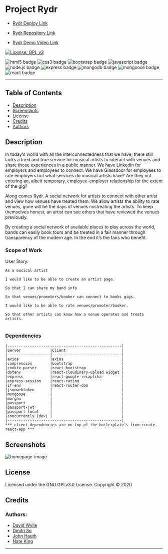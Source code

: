 # Project Rydr


* [Rydr Deploy Link](https://rydr.vps.natemking.dev/)

* [Rydr Repository Link](https://github.com/natemking/rydr)

* [Rydr Demo Video Link](https://youtu.be/DFGs32pqozE)

[![License: GPL v3](https://img.shields.io/badge/License-GPLv3-blue.svg)](https://github.com/natemking/rydr/blob/main/LICENSE)

![html5 badge](https://img.shields.io/badge/html5%20-%23E34F26.svg?&style=flat&logo=html5&logoColor=white)
![css3 badge](https://img.shields.io/badge/css3%20-%231572B6.svg?&style=flat&logo=css3&logoColor=white)
![bootstrap badge](https://img.shields.io/badge/bootstrap%20-%23563D7C.svg?&style=flat&logo=bootstrap&logoColor=white")
![javascript badge](https://img.shields.io/badge/javascript%20-%23323330.svg?&style=flat&logo=javascript&logoColor=%23F7DF1E)
![node.js badge](https://img.shields.io/badge/Node.js%20-%2343853D.svg?&style=flat&logo=node.js&logoColor=white)
![express badge](https://img.shields.io/badge/Express.js%20-%23404d59.svg?&style=flat&logo=node.js&logoColor=white)
![mongodb badge](https://img.shields.io/badge/MongoDB-%234ea94b.svg?&style=flat&logo=mongodb&logoColor=white)
![mongoose badge](https://img.shields.io/badge/Mongoose-%23800.svg?&style=flat&logoColor=white)
![react badge](https://img.shields.io/badge/react%20-%2320232a.svg?&style=flat&logo=react&logoColor=%2361DAFB")


---
## Table of Contents
 * [Description](#description)
    <!-- + [Scope of Work](#scope-of-work)
    + [React](#react)
    + [MongoDB/Mongoose](#mongodb/mongoose)
    + [Node.js](#nodejs)
    + [HTML/CSS](#html/css) -->
  * [Screenshots](#screenshots)
  * [License](#license)
  * [Credits](#credits)
  * [Authors](#authors)

## Description

In today's world with all the interconnectedness that we have, there still lacks a tried and true service for musical artists to interact with venues and share those experiences in a public manner. We have LinkedIn for employers and employees to connect. We have Glassdoor for employees to rate employers but what services do musical artists have? Are they not entering an, albeit temporary, employee-employer relationship for the extent of the gig? 

Along comes Rydr. A social network for artists to connect with other artist and view how venues have treated them. We allow artists the ability to rate venues, gone will be the days of venues mistreating the artists. To keep themselves honest, an artist can see others that have reviewed the venues previously.

By creating a social network of available places to play across the world, bands can easily book tours and be treated in a fair manner through transparency of the modern age. In the end it’s the fans who benefit. 


### Scope of Work

User Story:
```
As a musical artist 

I would like to be able to create an artist page.

So that I can share my band info

So that venues/promoters/booker can connect to books gigs.

I would like to be able to rate venues/promoter/booker.

So that other artists can know how a venue operates and treats artists.


``` 
<!-- 
### React

### MongoDB/Mongoose

### Node.js

### HTML/CSS -->

### Dependencies
```
|---------------------------------------------------|
|Server             |Client                         |
|-------------------|-------------------------------|
|axios              |axios                          |
|compression        |bootstrap                      |
|cookie-parser      |react-bootstrap                |
|dotenv             |react-cloudinary-upload widget |
|express            |react-google-recaptcha         |
|express-session    |react-rating                   |        
|if-env             |react-router-dom               |
|jsonwebtoken       |                               |     
|mongoose           |                               |
|morgan             |                               |
|passport           |                               |
|passport-jwt       |                               |
|passport-local     |                               |
|concurrently (dev) |                               |
|---------------------------------------------------|
*** client dependencies are on top of the boilerplate's from create-react-app ***
```

## Screenshots

![homepage-image](./client/public/imgs/RydrMainPage.jpg)

<!-- ![app gif](public/assets/screenshots/workout-tracker.gif)
<br>

_App Functionality_
<br> -->


## License
Licensed under the GNU GPLv3.0 License. Copyright © 2020

## Credits

### Authors:
* [David Wylie](https://github.com/wyliedavid1984)
* [Dmitri So](https://github.com/dmitriso)
* [John Hauth](https://github.com/jkhauth)
* [Nate King](https://github.com/natemking)

<!-- * [Add a comma to map results if there are more then one result](https://stackoverflow.com/questions/47881767/how-to-add-a-comma-in-array-map-after-every-element-except-last-element-in-react)

* [Find and update sub document](https://stackoverflow.com/questions/48494416/get-child-element-from-event-target)

* [Creating relationships w/ Mongoose](https://dev.to/oluseyeo/how-to-create-relationships-with-mongoose-and-node-js-11c8)  

* [FindByIdAndUpdate $push in Mongoose](https://stackoverflow.com/questions/15621970/pushing-object-into-array-schema-in-mongoose)
* [Mongoose CRUD](https://coursework.vschool.io/mongoose-crud/)

* [Limit the most recent results in ascending order w/ Mongoose](https://stackoverflow.com/questions/39069491/how-to-get-last-5-docs-in-sequential-order) -->


---


